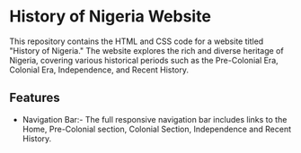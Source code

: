 # History of Nigeria Website

This repository contains the HTML and CSS code for a website titled "History of Nigeria." The website explores the rich and diverse heritage of Nigeria, covering various historical periods such as the Pre-Colonial Era, Colonial Era, Independence, and Recent History.

## Features
- Navigation Bar:-  The full responsive navigation bar includes links to the Home, Pre-Colonial section, Colonial Section, Independence and Recent History.


